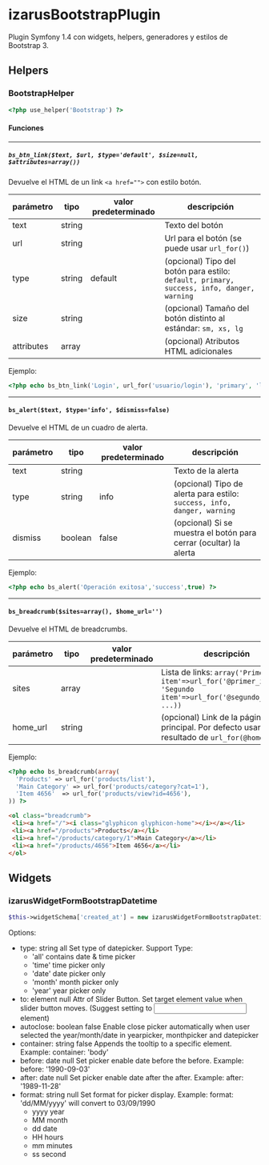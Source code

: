 izarusBootstrapPlugin
=====================

Plugin Symfony 1.4 con widgets, helpers, generadores y estilos de Bootstrap 3.

## Helpers
### BootstrapHelper

```php
<?php use_helper('Bootstrap') ?>
```
#### Funciones

---

##### `bs_btn_link($text, $url, $type='default', $size=null, $attributes=array())`
Devuelve el HTML de un link `<a href="">` con estilo botón.

**parámetro** | **tipo** | **valor predeterminado** | descripción
--- | --- | --- | ---
text | string | | Texto del botón
url | string | | Url para el botón (se puede usar ```url_for()```)
type | string | default | (opcional) Tipo del botón para estilo: `default, primary, success, info, danger, warning`
size | string |  | (opcional) Tamaño del botón distinto al estándar: `sm, xs, lg`
attributes | array |  | (opcional) Atributos HTML adicionales

Ejemplo:

```php
<?php echo bs_btn_link('Login', url_for('usuario/login'), 'primary', 'ls') ?>
```

---

#### `bs_alert($text, $type='info', $dismiss=false)`
Devuelve el HTML de un cuadro de alerta.

**parámetro** | **tipo** | **valor predeterminado** | descripción
--- | --- | --- | ---
text | string | | Texto de la alerta
type | string | info | (opcional) Tipo de alerta para estilo: `success, info, danger, warning`
dismiss | boolean | false | (opcional) Si se muestra el botón para cerrar (ocultar) la alerta

Ejemplo:

```php
<?php echo bs_alert('Operación exitosa','success',true) ?>
```

---

#### `bs_breadcrumb($sites=array(), $home_url='')`
Devuelve el HTML de breadcrumbs.

**parámetro** | **tipo** | **valor predeterminado** | descripción
--- | --- | --- | ---
sites | array | | Lista de links: `array('Primer item'=>url_for('@primer_item', 'Segundo item'=>url_for('@segundo_item'), ...))`
home_url | string | | (opcional) Link de la página principal. Por defecto usará el resultado de `url_for(@homepage)`

Ejemplo:

```php
<?php echo bs_breadcrumb(array(
  'Products' => url_for('products/list'),
  'Main Category' => url_for('products/category?cat=1'),
  'Item 4656'  => url_for('products/view?id=4656'),
)) ?>
```

```html
<ol class="breadcrumb">
 <li><a href="/"><i class="glyphicon glyphicon-home"></i></a></li>
 <li><a href="/products">Products</a></li>
 <li><a href="/products/category/1">Main Category</a></li>
 <li><a href="/products/4656">Item 4656</a></li>
</ol>
```


## Widgets
### izarusWidgetFormBootstrapDatetime
```php
$this->widgetSchema['created_at'] = new izarusWidgetFormBootstrapDatetime(<options>);
```

Options:

* type:     string    all     Set type of datepicker.
  Support Type:
  * 'all'       contains date & time picker
  * 'time'      time picker only
  * 'date'      date picker only
  * 'month'     month picker only
  * 'year'      year picker only
* to:   element   null    Attr of Slider Button.
  Set target element value when slider button moves. (Suggest setting to <input> element)
* autoclose:  boolean   false   Enable close picker automatically when user
  selected the year/month/date in yearpicker, monthpicker and datepicker
* container:  string    false   Appends the tooltip to a specific element. Example: container: 'body'
* before:     date      null    Set picker enable date before the before. Example: before: '1990-09-03'
* after:      date      null    Set picker enable date after the after. Example: after: '1989-11-28'
* format:     string    null    Set format for picker display. Example: format: 'dd/MM/yyyy' will convert to 03/09/1990
  * yyyy year
  * MM month
  * dd date
  * HH hours
  * mm minutes
  * ss second